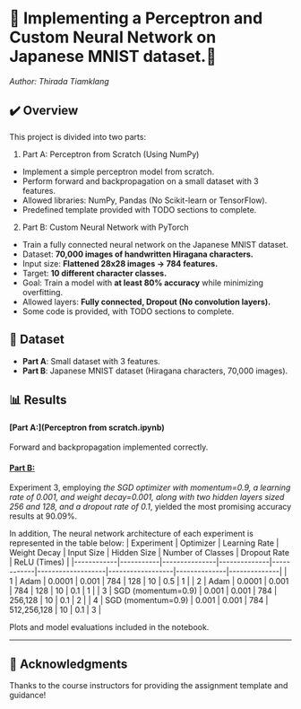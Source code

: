 # 🧠 Implementing a Perceptron and Custom Neural Network on Japanese MNIST dataset.🧠
_Author: Thirada Tiamklang_

## ✔️ Overview
This project is divided into two parts:
1. Part A: Perceptron from Scratch (Using NumPy)
* Implement a simple perceptron model from scratch.
* Perform forward and backpropagation on a small dataset with 3 features.
* Allowed libraries: NumPy, Pandas (No Scikit-learn or TensorFlow).
* Predefined template provided with TODO sections to complete.
2. Part B: Custom Neural Network with PyTorch
* Train a fully connected neural network on the Japanese MNIST dataset.
* Dataset: __70,000 images of handwritten Hiragana characters.__
* Input size: __Flattened 28x28 images → 784 features.__
* Target: __10 different character classes.__
* Goal: Train a model with __at least 80% accuracy__ while minimizing overfitting.
* Allowed layers: __Fully connected, Dropout (No convolution layers).__
* Some code is provided, with TODO sections to complete.

 ## 📁 Dataset

* __Part A__: Small dataset with 3 features.
* __Part B__: Japanese MNIST dataset (Hiragana characters, 70,000 images).

## 📊 Results

#### [Part A:](Perceptron from scratch.ipynb) 
Forward and backpropagation implemented correctly.

#### [Part B:](Assignment1-partB-14337188.ipynb) 
Experiment 3, employing _the SGD optimizer with momentum=0.9, a learning
rate of 0.001, and weight decay=0.001, along with two hidden layers sized 256 and
128, and a dropout rate of 0.1_, yielded the most promising accuracy results at 90.09%.

In addition, The neural network architecture of each experiment is represented in the table below:
| Experiment | Optimizer | Learning Rate | Weight Decay | Input Size | Hidden Size       | Number of Classes | Dropout Rate | ReLU (Times) |
|------------|-----------|---------------|--------------|------------|-------------------|------------------|--------------|--------------|
| 1          | Adam      | 0.0001        | 0.001        | 784        | 128               | 10               | 0.5          | 1            |
| 2          | Adam      | 0.0001        | 0.001        | 784        | 128               | 10               | 0.1          | 1            |
| 3          | SGD (momentum=0.9) | 0.001 | 0.001        | 784        | 256,128           | 10               | 0.1          | 2            |
| 4          | SGD (momentum=0.9) | 0.001 | 0.001        | 784        | 512,256,128       | 10               | 0.1          | 3            |

Plots and model evaluations included in the notebook.

---
## 🤝 Acknowledgments

Thanks to the course instructors for providing the assignment template and guidance!
